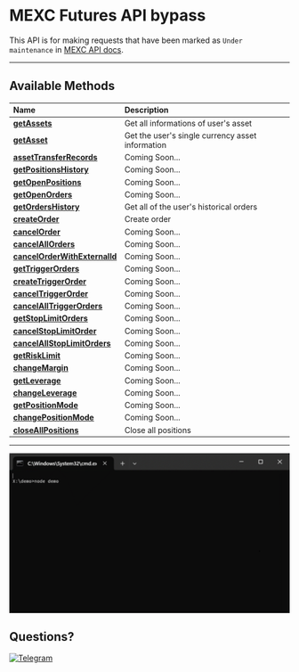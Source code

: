 <h1>MEXC Futures API bypass</h1>

This API is for making requests that have been marked as `Under maintenance` in [MEXC API docs](https://mexcdevelop.github.io/apidocs/contract_v1_en/#order-under-maintenance).

---

<h2>Available Methods</h2>

<table style="width:100%">
  <thead>
    <tr>
      <th align="left">Name</th>
      <th align="left">Description</th>
    </tr>
  </thead>
  <tbody>
    <tr>
      <td><a href="https://github.com/ApTyp4uK1337/mexc-futures-api-bypass/blob/main/docs/getAssets.md"><strong>getAssets</strong></a></td>
      <td>Get all informations of user's asset</td>
    </tr>
    <tr>
      <td><a href="https://github.com/ApTyp4uK1337/mexc-futures-api-bypass/blob/main/docs/getAsset.md"><strong>getAsset</strong></a></td>
      <td>Get the user's single currency asset information</td>
    </tr>
    <tr>
      <td><a href="#"><strong>assetTransferRecords</strong></a></td>
      <td>Coming Soon...</td>
    </tr>
    <tr>
      <td><a href="#"><strong>getPositionsHistory</strong></a></td>
      <td>Coming Soon...</td>
    </tr>
    <tr>
      <td><a href="#"><strong>getOpenPositions</strong></a></td>
      <td>Coming Soon...</td>
    </tr>
    <tr>
      <td><a href="#"><strong>getOpenOrders</strong></a></td>
      <td>Coming Soon...</td>
    </tr>
    <tr>
      <td><a href="https://github.com/ApTyp4uK1337/mexc-futures-api-bypass/blob/main/docs/getOrdersHistory.md"><strong>getOrdersHistory</strong></a></td>
      <td>Get all of the user's historical orders</td>
    </tr>
    <tr>
      <td><a href="https://github.com/ApTyp4uK1337/mexc-futures-api-bypass/blob/main/docs/createOrder.md"><strong>createOrder</strong></a></td>
      <td>Create order</td>
    </tr>
    <tr>
      <td><a href="#"><strong>cancelOrder</strong></a></td>
      <td>Coming Soon...</td>
    </tr>
    <tr>
      <td><a href="#"><strong>cancelAllOrders</strong></a></td>
      <td>Coming Soon...</td>
    </tr>
    <tr>
      <td><a href="#"><strong>cancelOrderWithExternalId</strong></a></td>
      <td>Coming Soon...</td>
    </tr>
    <tr>
      <td><a href="#"><strong>getTriggerOrders</strong></a></td>
      <td>Coming Soon...</td>
    </tr>
    <tr>
      <td><a href="#"><strong>createTriggerOrder</strong></a></td>
      <td>Coming Soon...</td>
    </tr>
    <tr>
      <td><a href="#"><strong>cancelTriggerOrder</strong></a></td>
      <td>Coming Soon...</td>
    </tr>
    <tr>
      <td><a href="#"><strong>cancelAllTriggerOrders</strong></a></td>
      <td>Coming Soon...</td>
    </tr>
    <tr>
      <td><a href="#"><strong>getStopLimitOrders</strong></a></td>
      <td>Coming Soon...</td>
    </tr>
    <tr>
      <td><a href="#"><strong>cancelStopLimitOrder</strong></a></td>
      <td>Coming Soon...</td>
    </tr>
    <tr>
      <td><a href="#"><strong>cancelAllStopLimitOrders</strong></a></td>
      <td>Coming Soon...</td>
    </tr>
    <tr>
      <td><a href="#"><strong>getRiskLimit</strong></a></td>
      <td>Coming Soon...</td>
    </tr>
    <tr>
      <td><a href="#"><strong>changeMargin</strong></a></td>
      <td>Coming Soon...</td>
    </tr>
    <tr>
      <td><a href="#"><strong>getLeverage</strong></a></td>
      <td>Coming Soon...</td>
    </tr>
    <tr>
      <td><a href="#"><strong>changeLeverage</strong></a></td>
      <td>Coming Soon...</td>
    </tr>
    <tr>
      <td><a href="#"><strong>getPositionMode</strong></a></td>
      <td>Coming Soon...</td>
    </tr>
    <tr>
      <td><a href="#"><strong>changePositionMode</strong></a></td>
      <td>Coming Soon...</td>
    </tr>
    <tr>
      <td><a href="https://github.com/ApTyp4uK1337/mexc-futures-api-bypass/blob/main/docs/closeAllPositions.md"><strong>closeAllPositions</strong></a></td>
      <td>Close all positions</td>
    </tr>
  </tbody>
</table>

---

<img src="https://github.com/ApTyp4uK1337/mexc-futures-api-bypass/blob/main/assets/preview.gif?raw=true" align="center"/>

## Questions?
<a href="https://t.me/aptyp4uk1337"><img src="https://img.shields.io/badge/Telegram-2CA5E0?style=for-the-badge&logo=telegram&logoColor=white" title="Telegram"></a>
